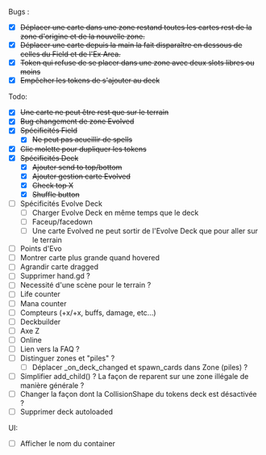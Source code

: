 Bugs :
- [x] ~~Déplacer une carte dans une zone restand toutes les cartes rest de la zone d'origine et de la nouvelle zone.~~
- [x] ~~Déplacer une carte depuis la main la fait disparaître en dessous de celles du Field et de l'Ex Area.~~
- [x] ~~Token qui refuse de se placer dans une zone avec deux slots libres ou moins~~
- [x] ~~Empêcher les tokens de s'ajouter au deck~~

Todo:
- [x] ~~Une carte ne peut être rest que sur le terrain~~
- [x] ~~Bug changement de zone Evolved~~
- [x] ~~Spécificités Field~~
	- [x] ~~Ne peut pas acueillir de spells~~
- [x] ~~Clic molette pour dupliquer les tokens~~
- [x] ~~Spécificités Deck~~
	- [x] ~~Ajouter send to top/bottom~~
	- [x] ~~Ajouter gestion carte Evolved~~
	- [x] ~~Check top X~~
 	- [x] ~~Shuffle button~~
- [ ] Spécificités Evolve Deck
	- [ ] Charger Evolve Deck en même temps que le deck 
	- [ ] Faceup/facedown
	- [ ] Une carte Evolved ne peut sortir de l'Evolve Deck que pour aller sur le terrain
- [ ] Points d'Evo
- [ ] Montrer carte plus grande quand hovered
- [ ] Agrandir carte dragged
- [ ] Supprimer hand.gd ?
- [ ] Necessité d'une scène pour le terrain ? 
- [ ] Life counter
- [ ] Mana counter
- [ ] Compteurs (+x/+x, buffs, damage, etc...)
- [ ] Deckbuilder
- [ ] Axe Z 
- [ ] Online
- [ ] Lien vers la FAQ ?
- [ ] Distinguer zones et "piles" ?
	- [ ] Déplacer _on_deck_changed et spawn_cards dans Zone (piles) ?
- [ ] Simplifier add_child() ? La façon de reparent sur une zone illégale de manière générale ?
- [ ] Changer la façon dont la CollisionShape du tokens deck est désactivée ?
- [ ] Supprimer deck autoloaded

UI:
- [ ] Afficher le nom du container
